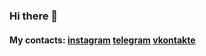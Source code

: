 ### Hi there 👋

#### My contacts: [instagram](https://www.instagram.com/sergey.verbin/) [telegram](https://t.me/sergey_verbin/) [vkontakte](https://vk.com/sergey.verbin)
